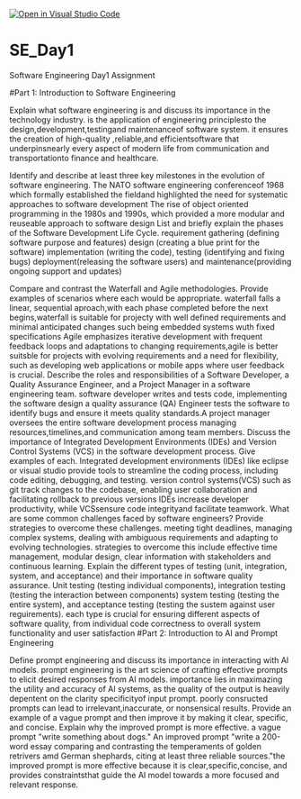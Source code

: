 [![Open in Visual Studio Code](https://classroom.github.com/assets/open-in-vscode-2e0aaae1b6195c2367325f4f02e2d04e9abb55f0b24a779b69b11b9e10269abc.svg)](https://classroom.github.com/online_ide?assignment_repo_id=18416952&assignment_repo_type=AssignmentRepo)
# SE_Day1
Software Engineering Day1 Assignment

#Part 1: Introduction to Software Engineering

Explain what software engineering is and discuss its importance in the technology industry.
is the application of engineering principlesto the design,development,testingand maintenanceof software system.                                                                                                                                                                 it ensures the creation of high-quality ,reliable,and efficientsoftware that underpinsnearly every aspect of modern life from communication and transportationto finance and healthcare.

Identify and describe at least three key milestones in the evolution of software engineering.
The NATO software engineering conferenceof 1968 which formally established the fieldand highlighted the need for systematic approaches to software development 
The rise of object oriented programming in the 1980s and 1990s, which provided a more modular and reuseable approach to software design
List and briefly explain the phases of the Software Development Life Cycle.
requirement gathering (defining software purpose and features) design (creating a blue print for the software) implementation (writing the code), testing (identifying and fixing bugs) deployment(releasing the software users) and maintenance(providing ongoing support and updates) 

Compare and contrast the Waterfall and Agile methodologies. Provide examples of scenarios where each would be appropriate.
waterfall falls a linear, sequential aproach,with each phase completed before the next begins,waterfall is suitable for projecty with well defined requirements and minimal anticipated changes such being embedded systems wuth fixed specifications
Agile emphasizes iterative development with frequent feedback loops and adaptations to changing requirements,agile is better suitsble for projects with evolving requirements and a need for flexibility, such as developing web applications or mobile apps where user feedback is crucial.
Describe the roles and responsibilities of a Software Developer, a Quality Assurance Engineer, and a Project Manager in a software engineering team.
software developer writes and tests code, implementing the software design 
a quality assurance (QA) Engineer tests the software to identify bugs and ensure it meets quality standards.A project manager oversees the entire software development process managing resources,timelines,and communication among team members.
Discuss the importance of Integrated Development Environments (IDEs) and Version Control Systems (VCS) in the software development process. Give examples of each.
Integrated development environments (IDEs) like eclipse or visual studio provide tools to streamline the coding process, including code editing, debugging, and testing. version control systems(VCS) such as git track changes to the codebase, enabling user collaboration and facilitating rollback to previous versions 
IDEs increase developer productivity, while VCSsensure code integrityand facilitate teamwork.
What are some common challenges faced by software engineers? Provide strategies to overcome these challenges.
meeting tight deadlines, managing complex systems, dealing with ambiguous requirements and adapting to evolving technologies.
strategies to overcome this include effective time management, modular design, clear information with stakeholders and continuous learning.
Explain the different types of testing (unit, integration, system, and acceptance) and their importance in software quality assurance.
Unit testing (testing individual components), integration testing (testing the interaction between components) system testing (testing the entire system), and acceptance testing (testing the sustem against user reguirements).
each type is crucial for ensuring different aspects of software quality, from individual code correctness to overall system functionality and user satisfaction 
#Part 2: Introduction to AI and Prompt Engineering


Define prompt engineering and discuss its importance in interacting with AI models.
prompt engineering is the art science of crafting effective prompts to elicit desired responses from AI models.
importance lies in maximazing the utility and accuracy of AI systems, as the quality of the output is heavily depentent on the clarity specificityof input prompt. poorly consructed prompts can lead to irrelevant,inaccurate, or nonsensical results.
Provide an example of a vague prompt and then improve it by making it clear, specific, and concise. Explain why the improved prompt is more effective.
a vague prompt "write something about dogs." An improved prompt "write a 200-word essay comparing and contrasting the temperaments of golden retrivers amd German shephards, citing at least three reliable sources."the improved prompt is more effective because it is clear,specific,concise, and provides constraintsthat guide the AI model towards a more focused and relevant response.
